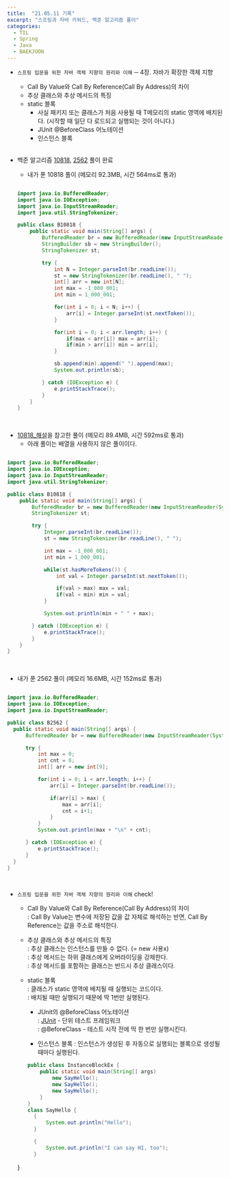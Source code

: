 ```yaml
---
title:  "21.05.11 기록"
excerpt: "스프링과 자바 키워드, 백준 알고리즘 풀이"
categories:
  - TIL
  - Spring
  - Java
  - BAEKJOON
---
```



+ `스프링 입문을 위한 자바 객체 지향의 원리와 이해` ─ 4장. 자바가 확장한 객체 지향
  + Call By Value와 Call By Reference(Call By Address)의 차이
  + 추상 클래스와 추상 메서드의 특징
  + static 블록
    + 사실 패키지 또는 클래스가 처음 사용될 때 T메모리의 static 영역에 배치된다. (시작할 때 일단 다 로드되고 실행되는 것이 아니다.)
    + JUnit @BeforeClass 어노테이션
    + 인스턴스 블록

  <br />

+ 백준 알고리즘 [10818](https://www.acmicpc.net/problem/10818), [2562](https://www.acmicpc.net/problem/2562) 풀이 완료

  + 내가 푼 10818 풀이 (메모리 92.3MB, 시간 564ms로 통과)

  ```java

  import java.io.BufferedReader;
  import java.io.IOException;
  import java.io.InputStreamReader;
  import java.util.StringTokenizer;

  public class B10818 {
      public static void main(String[] args) {
          BufferedReader br = new BufferedReader(new InputStreamReader(System.in));
          StringBuilder sb = new StringBuilder();
          StringTokenizer st;

          try {
              int N = Integer.parseInt(br.readLine());
              st = new StringTokenizer(br.readLine(), " ");
              int[] arr = new int[N];
              int max = -1_000_001;
              int min = 1_000_001;

              for(int i = 0; i < N; i++) {
                  arr[i] = Integer.parseInt(st.nextToken());
              }

              for(int i = 0; i < arr.length; i++) {
                  if(max < arr[i]) max = arr[i];
                  if(min > arr[i]) min = arr[i];
              }

              sb.append(min).append(" ").append(max);
              System.out.println(sb);

          } catch (IOException e) {
              e.printStackTrace();
          }
      }
  }
  ```

<br />

  + [10818_해설](https://st-lab.tistory.com/43)을 참고한 풀이 (메모리 89.4MB, 시간 592ms로 통과)
    + 아래 풀이는 배열을 사용하지 않은 풀이이다.


  ```java

  import java.io.BufferedReader;
  import java.io.IOException;
  import java.io.InputStreamReader;
  import java.util.StringTokenizer;

  public class B10818 {
      public static void main(String[] args) {
          BufferedReader br = new BufferedReader(new InputStreamReader(System.in));
          StringTokenizer st;

          try {
              Integer.parseInt(br.readLine());
              st = new StringTokenizer(br.readLine(), " ");

              int max = -1_000_001;
              int min = 1_000_001;

              while(st.hasMoreTokens()) {
                  int val = Integer.parseInt(st.nextToken());

                  if(val > max) max = val;
                  if(val < min) min = val;
              }

              System.out.println(min + " " + max);

          } catch (IOException e) {
              e.printStackTrace();
          }
      }
  }
  ```

  <br />

  +  내가 푼 2562 풀이 (메모리 16.6MB, 시간 152ms로 통과)

  ```java

  import java.io.BufferedReader;
  import java.io.IOException;
  import java.io.InputStreamReader;

  public class B2562 {
    public static void main(String[] args) {
        BufferedReader br = new BufferedReader(new InputStreamReader(System.in));

        try {
            int max = 0;
            int cnt = 0;
            int[] arr = new int[9];

            for(int i = 0; i < arr.length; i++) {
                arr[i] = Integer.parseInt(br.readLine());

                if(arr[i] > max) {
                    max = arr[i];
                    cnt = i+1;
                }
            }
            System.out.println(max + "\n" + cnt);

        } catch (IOException e) {
            e.printStackTrace();
        }
    }
}
  ```
<br />

+ `스프링 입문을 위한 자바 객체 지향의 원리와 이해` check!
  + Call By Value와 Call By Reference(Call By Address)의 차이<br />
    : Call By Value는 변수에 저장된 값을 값 자체로 해석하는 반면, Call By Reference는 값을 주소로 해석한다.

  + 추상 클래스와 추상 메서드의 특징<br />
    : 추상 클래스는 인스턴스를 만들 수 없다. (= new 사용x) <br />
    : 추상 메서드는 하위 클래스에게 오버라이딩을 강제한다.<br />
    : 추상 메서드를 포함하는 클래스는 반드시 추상 클래스이다.

  + static 블록<br />
    : 클래스가 static 영역에 배치될 때 실행되는 코드이다.<br />
    : 배치될 때만 실행되기 때문에 딱 1번만 실행된다.<br />

    + JUnit의 @BeforeClass 어노테이션<br />
      : [JUnit](https://www.nextree.co.kr/p11104/) - 단위 테스트 프레임워크<br />
      : @BeforeClass - 테스트 시작 전에 딱 한 번만 실행시킨다.<br />

    + 인스턴스 블록
      : 인스턴스가 생성된 후 자동으로 실행되는 블록으로 생성될 때마다 실행된다.

    ```java
    public class InstanceBlockEx {
        public static void main(String[] args)
            new SayHello();
            new SayHello();
            new SayHello();
        }
    }
    class SayHello {
      {
          System.out.println("Hello");
      }

      {
          System.out.println("I can say HI, too");
      }
  }
    ```
